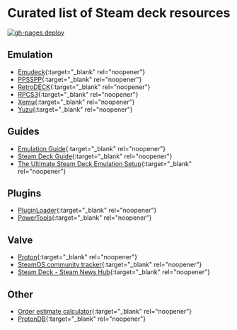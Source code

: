# Curated list of Steam deck resources
[![gh-pages deploy](https://github.com/studyhog/deck/actions/workflows/pages/pages-build-deployment/badge.svg?branch=main)](https://github.com/studyhog/deck/actions/workflows/pages/pages-build-deployment)

## Emulation
* [Emudeck](https://github.com/dragoonDorise/EmuDeck){:target="_blank" rel="noopener"}
* [PPSSPP](https://github.com/hrydgard/ppsspp){:target="_blank" rel="noopener"}
* [RetroDECK](https://github.com/XargonWan/RetroDECK){:target="_blank" rel="noopener"}
* [RPCS3](https://github.com/RPCS3/rpcs3){:target="_blank" rel="noopener"}
* [Xemu](https://github.com/mborgerson/xemu){:target="_blank" rel="noopener"}
* [Yuzu](https://github.com/yuzu-emu/yuzu){:target="_blank" rel="noopener"}

## Guides
* [Emulation Guide](https://github.com/nchristopher/steamdeck-emulation){:target="_blank" rel="noopener"}
* [Steam Deck Guide](https://github.com/mikeroyal/Steam-Deck-Guide){:target="_blank" rel="noopener"}
* [The Ultimate Steam Deck Emulation Setup](https://www.youtube.com/watch?v=ylErPAL2cj0){:target="_blank" rel="noopener"}

## Plugins
* [PluginLoader](https://github.com/SteamDeckHomebrew/PluginLoader){:target="_blank" rel="noopener"}
* [PowerTools](https://github.com/NGnius/PowerTools){:target="_blank" rel="noopener"}

## Valve
* [Proton](https://github.com/ValveSoftware/Proton){:target="_blank" rel="noopener"}
* [SteamOS community tracker](https://github.com/ValveSoftware/SteamOS){:target="_blank" rel="noopener"}
* [Steam Deck - Steam News Hub](https://store.steampowered.com/news/app/1675200){:target="_blank" rel="noopener"}

## Other
* [Order estimate calculator](https://github.com/MooNag/steam-deck-calculator){:target="_blank" rel="noopener"}
* [ProtonDB](https://www.protondb.com/){:target="_blank" rel="noopener"}

